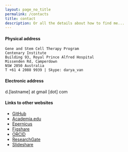 ```yaml
---
layout: page_no_title
permalink: /contacts
title: contact
description: Or all the details about how to find me...
---
```


#### Physical address

    Gene and Stem Cell Therapy Program
    Centenary Institute
    Building 93, Royal Prince Alfred Hospital
    Missenden Rd, Camperdown
    NSW 2050 Australia
    T +61 4 2088 9939 | Skype: darya_van

#### Electronic address
d.[lastname] at gmail [dot] com

#### Links to other websites
* <a href="https://github.com/dvanic">GitHub</a>
* <a href="http://uq.academia.edu/DaryaVanichkina">Academia.edu</a>
* <a href="http://www.epernicus.com/dpv">Epernicus</a>
* <a href="http://figshare.com/authors/Darya_Vanichkina/278260">Figshare</a>
* <a href="http://orcid.org/0000-0002-0406-164X"> ORCID </a>
* <a href="https://www.researchgate.net/profile/Darya_Vanichkina/">ResearchGate</a>
* <a href="http://www.slideshare.net/DaryaVanichkina1"> Slideshare </a>
